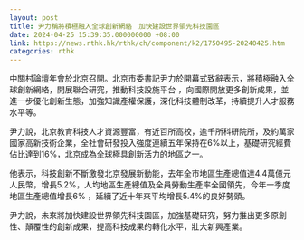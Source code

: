```yaml
---
layout: post
title: 尹力稱將積極融入全球創新網絡　加快建設世界領先科技園區
date: 2024-04-25 15:39:35.000000000 +08:00
link: https://news.rthk.hk/rthk/ch/component/k2/1750495-20240425.htm
categories: rthk
---
```


中關村論壇年會於北京召開。北京巿委書記尹力於開幕式致辭表示，將積極融入全球創新網絡，開展聯合研究，推動科技設施平台 ，向國際開放更多創新成果，並進一步優化創新生態，加強知識產權保護，深化科技體制改革，持續提升人才服務水平等。

尹力說，北京教育科技人才資源豐富，有近百所高校，逾千所科研院所，及約萬家國家高新技術企業，全社會研發投入強度連續五年保持在6%以上，基礎研究經費佔比達到16%，北京成為全球極具創新活力的地區之一。

他表示，科技創新不斷激發北京發展新動能，去年全市地區生產總值達4.4萬億元人民幣，增長5.2%，人均地區生產總值及全員勞動生產率全國領先，今年一季度地區生產總值增長6% ，延續了近十年來平均增長5.4%的良好勢頭。

尹力說，未來將加快建設世界領先科技園區，加強基礎研究，努力推出更多原創性、顛覆性的創新成果，提高科技成果的轉化水平，壯大新興產業。
